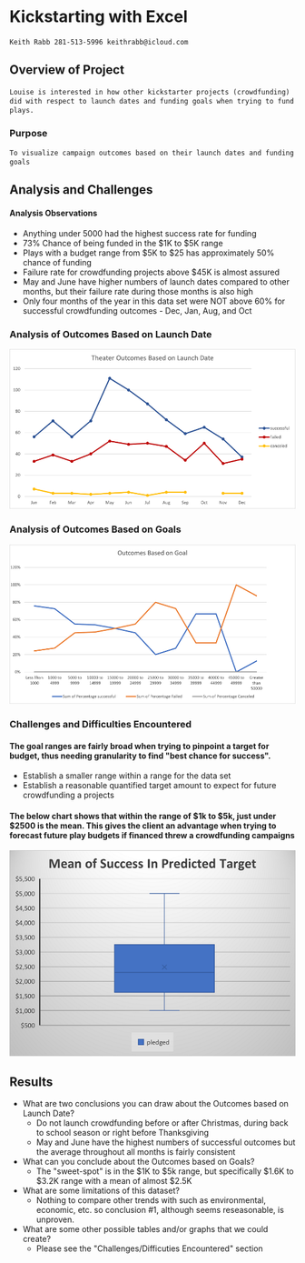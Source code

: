 # Kickstarting with Excel
    Keith Rabb 281-513-5996 keithrabb@icloud.com
## Overview of Project
    Louise is interested in how other kickstarter projects (crowdfunding) did with respect to launch dates and funding goals when trying to fund plays.
### Purpose 
    To visualize campaign outcomes based on their launch dates and funding goals
## Analysis and Challenges
#### Analysis Observations
- Anything under 5000 had the highest success rate for funding
- 73% Chance of being funded in the $1K to $5K range
- Plays with a budget range from $5K to $25 has approximately 50% chance of funding
- Failure rate for crowdfunding projects above $45K is almost assured
- May and June have higher numbers of launch dates compared to other months, but their failure rate during those months is also high
- Only four months of the year in this data set were NOT above 60% for successful crowdfunding outcomes - Dec, Jan, Aug, and Oct 
### Analysis of Outcomes Based on Launch Date
![Theater_Outcomes_vs_Launch](Resources/Theater_Outcomes_vs_Launch.png)

### Analysis of Outcomes Based on Goals
![Outcomes_vs_Goals](Resources/Outcomes_vs_Goals.png)

### Challenges and Difficulties Encountered

#### The goal ranges are fairly broad when trying to pinpoint a target for budget, thus needing granularity to find "best chance for success".
- Establish a smaller range within a range for the data set
- Establish a reasonable quantified target amount to expect for future crowdfunding a projects

#### The below chart shows that within the range of $1k to $5k, just under $2500 is the mean.  This gives the client an advantage when trying to forecast future play budgets if financed threw a crowdfunding campaigns
![Mean_of_success_predicted_target](Mean_of_success_predicted_target.png)
    
## Results

- What are two conclusions you can draw about the Outcomes based on Launch Date?
    - Do not launch crowdfunding before or after Christmas, during back to school season or right before Thanksgiving
    - May and June have the highest numbers of successful outcomes but the average throughout all months is fairly consistent
- What can you conclude about the Outcomes based on Goals?
    - The "sweet-spot" is in the $1K to $5k range, but specifically $1.6K to $3.2K range with a mean of almost $2.5K
- What are some limitations of this dataset?
   - Nothing to compare other trends with such as environmental, economic, etc. so conclusion #1, although seems reseasonable, is unproven.  
- What are some other possible tables and/or graphs that we could create?
    - Please see the "Challenges/Difficuties Encountered" section
